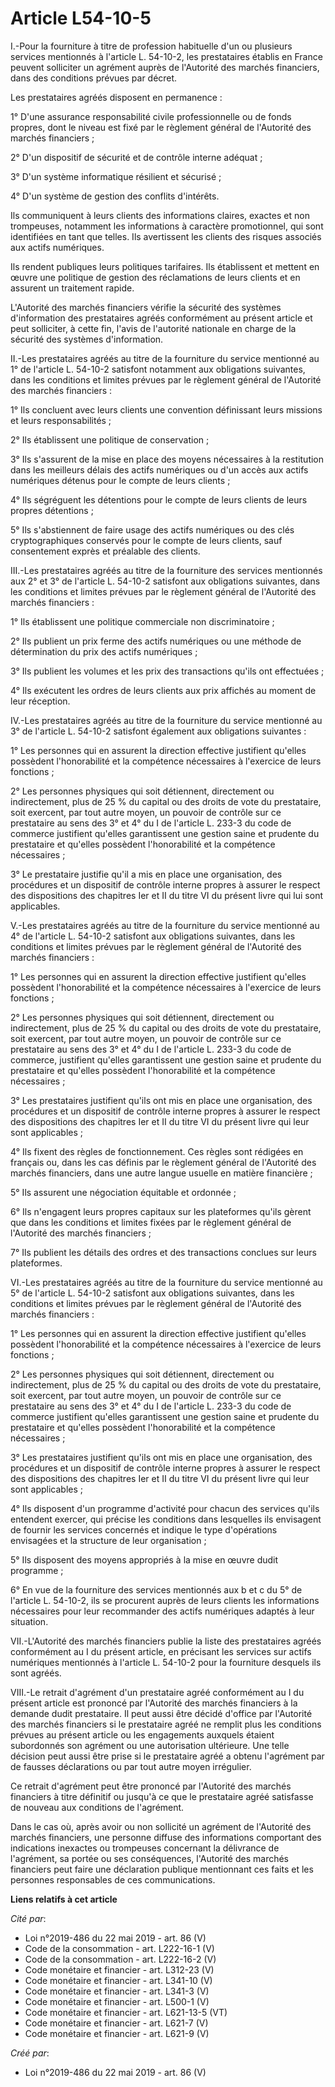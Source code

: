 # Article L54-10-5

I.-Pour la fourniture à titre de profession habituelle d'un ou plusieurs services mentionnés à l'article L. 54-10-2, les
prestataires établis en France peuvent solliciter un agrément auprès de l'Autorité des marchés financiers, dans des
conditions prévues par décret.

Les prestataires agréés disposent en permanence :

1° D'une assurance responsabilité civile professionnelle ou de fonds propres, dont le niveau est fixé par le règlement
général de l'Autorité des marchés financiers ;

2° D'un dispositif de sécurité et de contrôle interne adéquat ;

3° D'un système informatique résilient et sécurisé ;

4° D'un système de gestion des conflits d'intérêts.

Ils communiquent à leurs clients des informations claires, exactes et non trompeuses, notamment les informations à caractère
promotionnel, qui sont identifiées en tant que telles. Ils avertissent les clients des risques associés aux actifs
numériques.

Ils rendent publiques leurs politiques tarifaires. Ils établissent et mettent en œuvre une politique de gestion des
réclamations de leurs clients et en assurent un traitement rapide.

L'Autorité des marchés financiers vérifie la sécurité des systèmes d'information des prestataires agréés conformément au
présent article et peut solliciter, à cette fin, l'avis de l'autorité nationale en charge de la sécurité des systèmes
d'information.

II.-Les prestataires agréés au titre de la fourniture du service mentionné au 1° de l'article L. 54-10-2 satisfont notamment
aux obligations suivantes, dans les conditions et limites prévues par le règlement général de l'Autorité des marchés
financiers :

1° Ils concluent avec leurs clients une convention définissant leurs missions et leurs responsabilités ;

2° Ils établissent une politique de conservation ;

3° Ils s'assurent de la mise en place des moyens nécessaires à la restitution dans les meilleurs délais des actifs numériques
ou d'un accès aux actifs numériques détenus pour le compte de leurs clients ;

4° Ils ségréguent les détentions pour le compte de leurs clients de leurs propres détentions ;

5° Ils s'abstiennent de faire usage des actifs numériques ou des clés cryptographiques conservés pour le compte de leurs
clients, sauf consentement exprès et préalable des clients.

III.-Les prestataires agréés au titre de la fourniture des services mentionnés aux 2° et 3° de l'article L. 54-10-2 satisfont
aux obligations suivantes, dans les conditions et limites prévues par le règlement général de l'Autorité des marchés
financiers :

1° Ils établissent une politique commerciale non discriminatoire ;

2° Ils publient un prix ferme des actifs numériques ou une méthode de détermination du prix des actifs numériques ;

3° Ils publient les volumes et les prix des transactions qu'ils ont effectuées ;

4° Ils exécutent les ordres de leurs clients aux prix affichés au moment de leur réception.

IV.-Les prestataires agréés au titre de la fourniture du service mentionné au 3° de l'article L. 54-10-2 satisfont également
aux obligations suivantes :

1° Les personnes qui en assurent la direction effective justifient qu'elles possèdent l'honorabilité et la compétence
nécessaires à l'exercice de leurs fonctions ;

2° Les personnes physiques qui soit détiennent, directement ou indirectement, plus de 25 % du capital ou des droits de vote
du prestataire, soit exercent, par tout autre moyen, un pouvoir de contrôle sur ce prestataire au sens des 3° et 4° du I de
l'article L. 233-3 du code de commerce justifient qu'elles garantissent une gestion saine et prudente du prestataire et
qu'elles possèdent l'honorabilité et la compétence nécessaires ;

3° Le prestataire justifie qu'il a mis en place une organisation, des procédures et un dispositif de contrôle interne propres
à assurer le respect des dispositions des chapitres Ier et II du titre VI du présent livre qui lui sont applicables.

V.-Les prestataires agréés au titre de la fourniture du service mentionné au 4° de l'article L. 54-10-2 satisfont aux
obligations suivantes, dans les conditions et limites prévues par le règlement général de l'Autorité des marchés financiers :

1° Les personnes qui en assurent la direction effective justifient qu'elles possèdent l'honorabilité et la compétence
nécessaires à l'exercice de leurs fonctions ;

2° Les personnes physiques qui soit détiennent, directement ou indirectement, plus de 25 % du capital ou des droits de vote
du prestataire, soit exercent, par tout autre moyen, un pouvoir de contrôle sur ce prestataire au sens des 3° et 4° du I de
l'article L. 233-3 du code de commerce, justifient qu'elles garantissent une gestion saine et prudente du prestataire et
qu'elles possèdent l'honorabilité et la compétence nécessaires ;

3° Les prestataires justifient qu'ils ont mis en place une organisation, des procédures et un dispositif de contrôle interne
propres à assurer le respect des dispositions des chapitres Ier et II du titre VI du présent livre qui leur sont
applicables ;

4° Ils fixent des règles de fonctionnement. Ces règles sont rédigées en français ou, dans les cas définis par le règlement
général de l'Autorité des marchés financiers, dans une autre langue usuelle en matière financière ;

5° Ils assurent une négociation équitable et ordonnée ;

6° Ils n'engagent leurs propres capitaux sur les plateformes qu'ils gèrent que dans les conditions et limites fixées par le
règlement général de l'Autorité des marchés financiers ;

7° Ils publient les détails des ordres et des transactions conclues sur leurs plateformes.

VI.-Les prestataires agréés au titre de la fourniture du service mentionné au 5° de l'article L. 54-10-2 satisfont aux
obligations suivantes, dans les conditions et limites prévues par le règlement général de l'Autorité des marchés financiers :

1° Les personnes qui en assurent la direction effective justifient qu'elles possèdent l'honorabilité et la compétence
nécessaires à l'exercice de leurs fonctions ;

2° Les personnes physiques qui soit détiennent, directement ou indirectement, plus de 25 % du capital ou des droits de vote
du prestataire, soit exercent, par tout autre moyen, un pouvoir de contrôle sur ce prestataire au sens des 3° et 4° du I de
l'article L. 233-3 du code de commerce justifient qu'elles garantissent une gestion saine et prudente du prestataire et
qu'elles possèdent l'honorabilité et la compétence nécessaires ;

3° Les prestataires justifient qu'ils ont mis en place une organisation, des procédures et un dispositif de contrôle interne
propres à assurer le respect des dispositions des chapitres Ier et II du titre VI du présent livre qui leur sont
applicables ;

4° Ils disposent d'un programme d'activité pour chacun des services qu'ils entendent exercer, qui précise les conditions dans
lesquelles ils envisagent de fournir les services concernés et indique le type d'opérations envisagées et la structure de
leur organisation ;

5° Ils disposent des moyens appropriés à la mise en œuvre dudit programme ;

6° En vue de la fourniture des services mentionnés aux b et c du 5° de l'article L. 54-10-2, ils se procurent auprès de leurs
clients les informations nécessaires pour leur recommander des actifs numériques adaptés à leur situation.

VII.-L'Autorité des marchés financiers publie la liste des prestataires agréés conformément au I du présent article, en
précisant les services sur actifs numériques mentionnés à l'article L. 54-10-2 pour la fourniture desquels ils sont agréés.

VIII.-Le retrait d'agrément d'un prestataire agréé conformément au I du présent article est prononcé par l'Autorité des
marchés financiers à la demande dudit prestataire. Il peut aussi être décidé d'office par l'Autorité des marchés financiers
si le prestataire agréé ne remplit plus les conditions prévues au présent article ou les engagements auxquels étaient
subordonnés son agrément ou une autorisation ultérieure. Une telle décision peut aussi être prise si le prestataire agréé a
obtenu l'agrément par de fausses déclarations ou par tout autre moyen irrégulier.

Ce retrait d'agrément peut être prononcé par l'Autorité des marchés financiers à titre définitif ou jusqu'à ce que le
prestataire agréé satisfasse de nouveau aux conditions de l'agrément.

Dans le cas où, après avoir ou non sollicité un agrément de l'Autorité des marchés financiers, une personne diffuse des
informations comportant des indications inexactes ou trompeuses concernant la délivrance de l'agrément, sa portée ou ses
conséquences, l'Autorité des marchés financiers peut faire une déclaration publique mentionnant ces faits et les personnes
responsables de ces communications.

**Liens relatifs à cet article**

_Cité par_:

  - Loi n°2019-486 du 22 mai 2019 - art. 86 (V)
  - Code de la consommation - art. L222-16-1 (V)
  - Code de la consommation - art. L222-16-2 (V)
  - Code monétaire et financier - art. L312-23 (V)
  - Code monétaire et financier - art. L341-10 (V)
  - Code monétaire et financier - art. L341-3 (V)
  - Code monétaire et financier - art. L500-1 (V)
  - Code monétaire et financier - art. L621-13-5 (VT)
  - Code monétaire et financier - art. L621-7 (V)
  - Code monétaire et financier - art. L621-9 (V)

_Créé par_:

  - Loi n°2019-486 du 22 mai 2019 - art. 86 (V)
